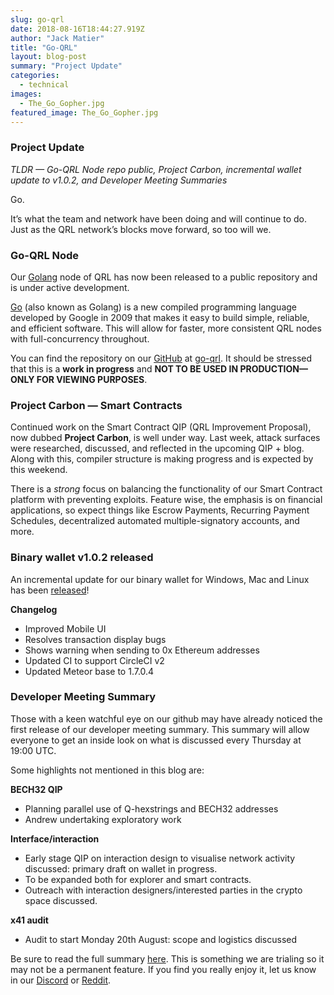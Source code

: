 ```yaml
---
slug: go-qrl
date: 2018-08-16T18:44:27.919Z
author: "Jack Matier"
title: "Go-QRL"
layout: blog-post
summary: "Project Update"
categories:
  - technical
images:
  - The_Go_Gopher.jpg
featured_image: The_Go_Gopher.jpg
---
```


### Project Update

*TLDR — Go-QRL Node repo public, Project Carbon, incremental wallet update to v1.0.2, and Developer Meeting Summaries*

Go.

It’s what the team and network have been doing and will continue to do. Just as the QRL network’s blocks move forward, so too will we.

### Go-QRL Node

Our [Golang](https://golang.org/) node of QRL has now been released to a public repository and is under active development.

[Go](https://en.wikipedia.org/wiki/Go_(programming_language)) (also known as Golang) is a new compiled programming language developed by Google in 2009 that makes it easy to build simple, reliable, and efficient software. This will allow for faster, more consistent QRL nodes with full-concurrency throughout.

You can find the repository on our [GitHub](https://github.com/theQRL) at [go-qrl](https://github.com/theQRL/go-qrl/). It should be stressed that this is a **work in progress** and **NOT TO BE USED IN PRODUCTION— ONLY FOR VIEWING PURPOSES**.

### Project Carbon — Smart Contracts

Continued work on the Smart Contract QIP (QRL Improvement Proposal), now dubbed **Project Carbon**, is well under way. Last week, attack surfaces were researched, discussed, and reflected in the upcoming QIP + blog. Along with this, compiler structure is making progress and is expected by this weekend.

There is a *strong* focus on balancing the functionality of our Smart Contract platform with preventing exploits. Feature wise, the emphasis is on financial applications, so expect things like Escrow Payments, Recurring Payment Schedules, decentralized automated multiple-signatory accounts, and more.

### Binary wallet v1.0.2 released

An incremental update for our binary wallet for Windows, Mac and Linux has been [released](https://github.com/theQRL/qrl-wallet/releases/tag/v1.0.2)!

**Changelog**

* Improved Mobile UI
* Resolves transaction display bugs
* Shows warning when sending to 0x Ethereum addresses
* Updated CI to support CircleCI v2
* Updated Meteor base to 1.7.0.4

### Developer Meeting Summary

Those with a keen watchful eye on our github may have already noticed the first release of our developer meeting summary. This summary will allow everyone to get an inside look on what is discussed every Thursday at 19:00 UTC.

Some highlights not mentioned in this blog are:

**BECH32 QIP**

* Planning parallel use of Q-hexstrings and BECH32 addresses
* Andrew undertaking exploratory work

**Interface/interaction**

* Early stage QIP on interaction design to visualise network activity discussed: primary draft on wallet in progress.
* To be expanded both for explorer and smart contracts.
* Outreach with interaction designers/interested parties in the crypto space discussed.

**x41 audit**

* Audit to start Monday 20th August: scope and logistics discussed

Be sure to read the full summary [here](https://github.com/theQRL/dev-meetings/blob/master/2018/08/16.md). This is something we are trialing so it may not be a permanent feature. If you find you really enjoy it, let us know in our [Discord](/discord) or [Reddit](https://www.reddit.com/r/qrl).